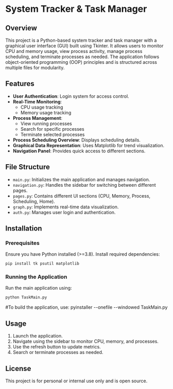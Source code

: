 # System Tracker & Task Manager

## Overview
This project is a Python-based system tracker and task manager with a graphical user interface (GUI) built using Tkinter. It allows users to monitor CPU and memory usage, view process activity, manage process scheduling, and terminate processes as needed. The application follows object-oriented programming (OOP) principles and is structured across multiple files for modularity.

## Features
- **User Authentication**: Login system for access control.
- **Real-Time Monitoring**:
  - CPU usage tracking
  - Memory usage tracking
- **Process Management**:
  - View running processes
  - Search for specific processes
  - Terminate selected processes
- **Process Scheduling Overview**: Displays scheduling details.
- **Graphical Data Representation**: Uses Matplotlib for trend visualization.
- **Navigation Panel**: Provides quick access to different sections.

## File Structure
- `main.py`: Initializes the main application and manages navigation.
- `navigation.py`: Handles the sidebar for switching between different pages.
- `pages.py`: Contains different UI sections (CPU, Memory, Process, Scheduling, Home).
- `graph.py`: Implements real-time data visualization.
- `auth.py`: Manages user login and authentication.

## Installation
### Prerequisites
Ensure you have Python installed (>=3.8). Install required dependencies:
```bash
pip install tk psutil matplotlib
```

### Running the Application
Run the main application using:
```bash
python TaskMain.py
```
#To build the application, use:
pyinstaller --onefile --windowed TaskMain.py


## Usage
1. Launch the application.
2. Navigate using the sidebar to monitor CPU, memory, and processes.
3. Use the refresh button to update metrics.
4. Search or terminate processes as needed.

## License
This project is for personal or internal use only and is open source.


